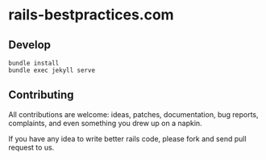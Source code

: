 # rails-bestpractices.com

## Develop

    bundle install
    bundle exec jekyll serve

## Contributing

All contributions are welcome: ideas, patches, documentation, bug
reports, complaints, and even something you drew up on a napkin.

If you have any idea to write better rails code, please fork and send
pull request to us.
